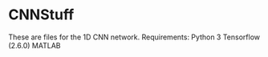 # CNNStuff

These are files for the 1D CNN network. 
Requirements:
Python 3
Tensorflow (2.6.0)
MATLAB

